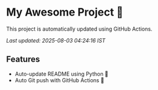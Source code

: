 # My Awesome Project 🚀

This project is automatically updated using GitHub Actions.

_Last updated: 2025-08-03 04:24:16 IST_

## Features
- Auto-update README using Python 🐍
- Auto Git push with GitHub Actions 🤖
